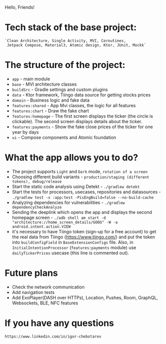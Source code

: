 Hello, Friends!   

# Tech stack of the base project:   
    `Clean Architecture, Single Activity, MVI, Coroutines, 
     Jetpack Compose, Material3, Atomic design, Ktor, JUnit, Mockk`

# The structure of the project:

* `app`               - main module
* `base`              - MVI architecture classes
* `buildSrc`          - Gradle settings and custom plugins
* `data`              - Ktor framework, Tiingo data source for getting stocks prices 
* `domain`            - Business logic and fake data 
* `features:shared`   - App Mvi classes, the logic for all features 
* `features:chart`    - Draw the fake chart
* `features:homepage` - The first screen displays the ticker (the circle is clickable). 
                        The second screen displays details about the ticker.
* `features:payments` - Show the fake close prices of the ticker for one year by days
* `ui`                - Compose components and Atomic foundation 

# What the app allows you to do? 

* The project supports `Light` and `Dark` mode, `rotation of a screen`
* Choosing different build variants - `production/staging (different tokens), debug/release`
* Start the static code analysis using Detekt - `./gradlew detekt`  
* Start the tests for processors, usecases, repositories and datasources - 
        `./gradlew test -x :app:test -PisEngBuild=false --no-build-cache`
* Analyzing dependencies for vulnerabilities - `./gradlew dependencyCheckAnalyze`
* Sending the deeplink which opens the app and displays the second homepage screen -
        `./adb shell am start -d "architecture://home_screen_details/GOOG" -W -a android.intent.action.VIEW` 
* it's necessary to have Tiingo token (sign-up for a free account) to get the real data from Tiingo 
  (https://www.tiingo.com/) and put the token into `buildConfigField` in `BaseExtensionConfigs` file.
  Also, in `InitialIntentionProcessor` (`features:payments` module)  use `dailyTickerPrices` usecase 
  (this line is commented out).   

# Future plans

* Check the network communication
* Add navigation tests  
* Add ExoPlayer(DASH over HTTPs), Location, Pushes, Room, GraphQL, Websockets, BLE, NFC features 

# If you have any questions

    https://www.linkedin.com/in/igor-chebotarev 
  